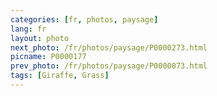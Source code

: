 ```yaml
---
categories: [fr, photos, paysage]
lang: fr
layout: photo
next_photo: /fr/photos/paysage/P0000273.html
picname: P0000177
prev_photo: /fr/photos/paysage/P0000073.html
tags: [Giraffe, Grass]
---
```


